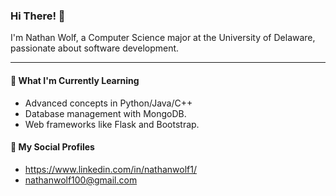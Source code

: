 ### Hi There! 👋

I'm Nathan Wolf, a Computer Science major at the University of Delaware, passionate about software development.

---

#### 🌱 What I'm Currently Learning
- Advanced concepts in Python/Java/C++
- Database management with MongoDB.
- Web frameworks like Flask and Bootstrap.

#### 📩 My Social Profiles
- https://www.linkedin.com/in/nathanwolf1/
- nathanwolf100@gmail.com
